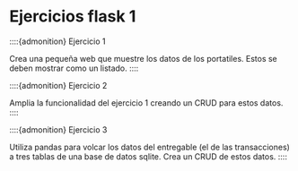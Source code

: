 # Ejercicios flask 1

::::{admonition} Ejercicio 1

Crea una pequeña web que muestre los datos de los portatiles. Estos se deben mostrar como un listado.
::::


::::{admonition} Ejercicio 2

Amplia la funcionalidad del ejercicio 1 creando un CRUD para estos datos.
::::

::::{admonition} Ejercicio 3

Utiliza pandas para volcar los datos del entregable (el de las transacciones) a tres tablas de una base de datos sqlite. Crea un CRUD de estos datos.
::::